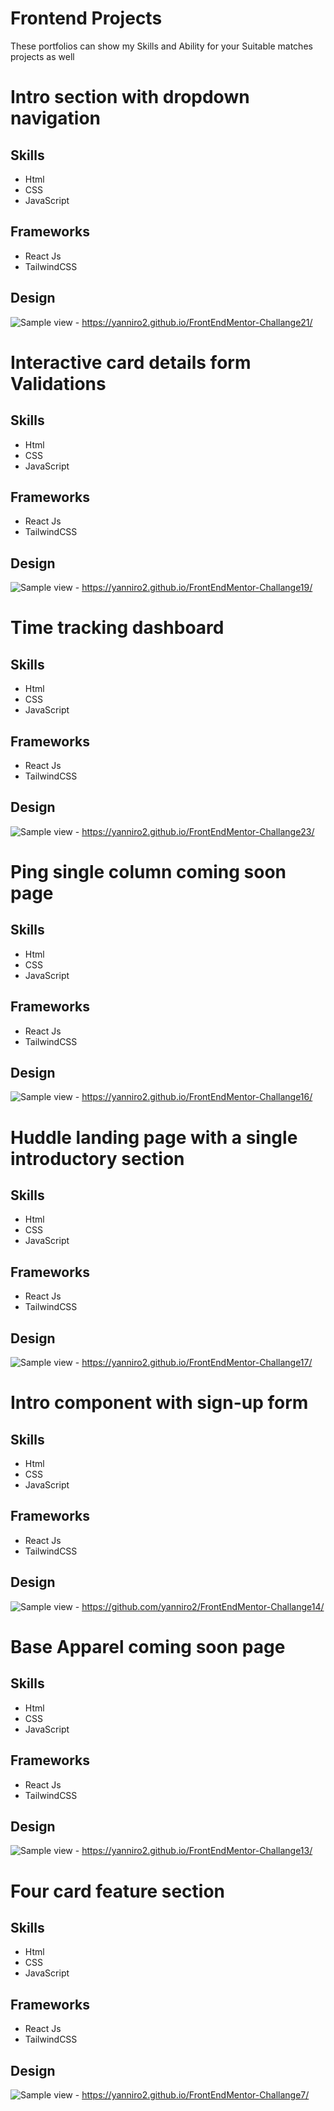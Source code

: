 # Frontend Projects 
These portfolios can show my Skills and Ability for your Suitable matches projects as well

# Intro section with dropdown navigation

## Skills
 - Html
 - CSS
 - JavaScript 

## Frameworks
- React Js
- TailwindCSS

## Design
![Sample](./imgs/3-desktop-preview.jpg)
view - https://yanniro2.github.io/FrontEndMentor-Challange21/

# Interactive card details form Validations

## Skills
 - Html
 - CSS
 - JavaScript 

## Frameworks
- React Js
- TailwindCSS

## Design
![Sample](./imgs/5-desktop-preview.jpg)
view - https://yanniro2.github.io/FrontEndMentor-Challange19/

# Time tracking dashboard

## Skills
 - Html
 - CSS
 - JavaScript 

## Frameworks
- React Js
- TailwindCSS

## Design
![Sample](./imgs/1-desktop-preview.jpg)
view - https://yanniro2.github.io/FrontEndMentor-Challange23/


# Ping single column coming soon page

## Skills
 - Html
 - CSS
 - JavaScript 

## Frameworks
- React Js
- TailwindCSS

## Design
![Sample](./imgs/7-desktop-preview.jpg)
view - https://yanniro2.github.io/FrontEndMentor-Challange16/

# Huddle landing page with a single introductory section

## Skills
 - Html
 - CSS
 - JavaScript 

## Frameworks
- React Js
- TailwindCSS

## Design
![Sample](./imgs/6-desktop-preview.jpg)
view - https://yanniro2.github.io/FrontEndMentor-Challange17/

# Intro component with sign-up form

## Skills
 - Html
 - CSS
 - JavaScript 

## Frameworks
- React Js
- TailwindCSS

## Design
![Sample](./imgs/8-desktop-preview.jpg)
view - https://github.com/yanniro2/FrontEndMentor-Challange14/

# Base Apparel coming soon page

## Skills
 - Html
 - CSS
 - JavaScript 

## Frameworks
- React Js
- TailwindCSS

## Design
![Sample](./imgs/9-desktop-preview.jpg)
view - https://yanniro2.github.io/FrontEndMentor-Challange13/

# Four card feature section

## Skills
 - Html
 - CSS
 - JavaScript 

## Frameworks
- React Js
- TailwindCSS

## Design
![Sample](./imgs/10-desktop-preview.jpg)
view - https://yanniro2.github.io/FrontEndMentor-Challange7/
